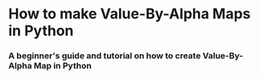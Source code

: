 # How to make Value-By-Alpha Maps in Python
### A beginner's guide and tutorial on how to create Value-By-Alpha Map in Python

